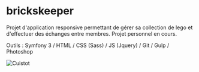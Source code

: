 brickskeeper
============

Projet d'application responsive permettant de gérer sa collection de lego et d'effectuer des échanges entre membres. Projet personnel en cours.

Outils : Symfony 3 / HTML / CSS (Sass) / JS (Jquery) / Git / Gulp / Photoshop

![Cuistot](http://www.aurelienvattant.net/public/img/brickskeeper-01.jpg)
